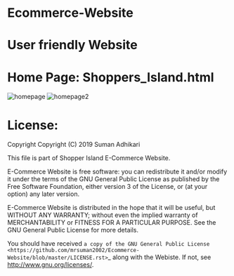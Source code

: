 # Ecommerce-Website
# User friendly Website

Home Page: Shoppers_Island.html
================================

![homepage](https://user-images.githubusercontent.com/17720669/57554579-6f58d900-7337-11e9-8b48-7fb64a5ef4a0.PNG)
![homepage2](https://user-images.githubusercontent.com/17720669/57554872-39682480-7338-11e9-9d43-8651321deb36.PNG)

License:
===========
Copyright Copyright (C) 2019 Suman Adhikari

This file is part of Shopper Island E-Commerce Website.

E-Commerce Website is free software: you can redistribute it and/or modify it under the terms of the GNU General Public License as published by the Free Software Foundation, either version 3 of the License, or (at your option) any later version.

E-Commerce Website is distributed in the hope that it will be useful, but WITHOUT ANY WARRANTY; without even the implied warranty of MERCHANTABILITY or FITNESS FOR A PARTICULAR PURPOSE. See the GNU General Public License for more details.

You should have received `a copy of the GNU General Public License <https://github.com/mrsuman2002/Ecommerce-Website/blob/master/LICENSE.rst>`_ along with the Webiste. If not, see http://www.gnu.org/licenses/.
